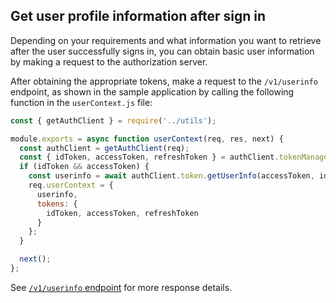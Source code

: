 ## Get user profile information after sign in

Depending on your requirements and what information you want to retrieve after the user successfully signs in, you can obtain basic user information by making a request to the authorization server.

After obtaining the appropriate tokens, make a request to the `/v1/userinfo` endpoint, as shown in the sample application by calling the following function in the `userContext.js` file:

```javascript
const { getAuthClient } = require('../utils');

module.exports = async function userContext(req, res, next) {
  const authClient = getAuthClient(req);
  const { idToken, accessToken, refreshToken } = authClient.tokenManager.getTokensSync();
  if (idToken && accessToken) {
    const userinfo = await authClient.token.getUserInfo(accessToken, idToken);
    req.userContext = {
      userinfo,
      tokens: {
        idToken, accessToken, refreshToken
      }
    };
  }

  next();
};
```

See [`/v1/userinfo` endpoint](/docs/reference/api/oidc/#userinfo) for more response details.

